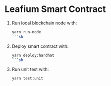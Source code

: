 # Leafium Smart Contract

1. Run local blockchain node with:
    ```sh
    yarn run-node
    ```sh
2. Deploy smart contract with:
    ```sh
    yarn deploy:hardhat
    ```sh
3. Run unit test with:
    ```
    yarn test:unit
    ```
